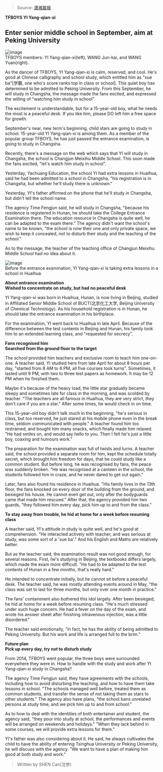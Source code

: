 > Source: [潇湘晨报](http://www.xxcb.cn/depth/jiaodu/2015-08-26/9009582.html)

**TFBOYS YI Yang-qian-xi**
## Enter senior middle school in September, aim at Peking University

![image](http://f2.xxcb.cn/depth/jiaodu/2015-08-26/73ca5009679f7b132b499cc33671f43d.jpg)  
TFBOYS members: YI Yang-qian-xi(left), WANG Jun-kai, and WANG Yuan(right).

As the dancer of TFBOYS, YI Yang-qian-xi is calm, reserved, and cool. He's good at Chinese calligraphy and school study, which entitled him as "xue ba"[学霸, one who's score ranks top in class or school].
This quiet boy has determined to be admitted to Peking University.
From this September, he will study in Changsha, the message made the fans excited, and expressed the willing of "watching him study in school".

The excitement is understandable, but for a 15-year-old boy, what he needs the most is a peaceful desk.
If you like him, please DO left him a free space for growth.

September's near, new term's beginning, child stars are going to study in school.
15-year-old YI Yang-qian-xi is among them.
As a member of the popular group TFBOYS, he has just passed the entrance examination, is going to study in Changsha.

Recently, there's a message on the web which says that YI will study in Changsha, the school is Changjun Meixihu Middle School.
This soon made the fans excited, "let's watch him study in school".

Yesterday, Yachuang Education, the school YI had extra lessons in Huaihua, said he had been admitted to a school in Changsha, "his registration is in Changsha, but whether he'll study there is unknown."

Yesterday, YI's father affirmed on the phone that he'll study in Changsha, but didn't tell the school name.

The agency Time Fengjun said, he will study in Changsha, "because his residence is registered in Hunan, he should take the College Entrance Examination there.
The education resource in Changsha is quite well, he can be adapted to the exam there."
The agency didn't want the school's name to be known, "the school is now their one and only private space, we wish to keep it concealed, not to disturb their study and the teaching of the school."

As to the message, the teacher of the teaching office of Changjun Meixihu Middle School had no idea about it.

![image](http://f2.xxcb.cn/depth/jiaodu/2015-08-26/dab7e8c90bb971a948c7cb616d3c3a65.jpg)  
Before the entrance examination, YI Yang-qian-xi is taking extra lessons in a school in Huaihua.

**About entrance examination**  
**Wished to concentrate on study, but had no peaceful desk**

YI Yang-qian-xi was born in Huaihua, Hunan, is now living in Beijing, studied in Affiliated Senior Middle School of BUCT(北京化工大学, Beijing University of Chemical Technology).
As his household registration is in Hunan, he should take the entrance examination in his birthplace.

For the examination, YI went back to Huaihua in late April.
Because of the difference between the test contents in Beijing and Hunan, his family took him to an extended learning class, and "requested for secrecy".

**Fans recognised him**  
**Searched from the ground floor to the target**

The school provided him teachers and exclusive room to teach him one-on-one.
A teacher said, YI studied here from late April for about 8 hours per day, "started from 8 AM to 6 PM, all five courses took turns".
Sometimes, it lasted until 9 PM, with two to three test papers as homework.
It may be 12 PM when he finished them.

Maybe it's because of the heavy load, the little star gradually became sleepy and sometimes late for class in the morning, and was scolded by teacher.
"The teachers are all famous in Huaihua, they are very strict, they don't care if you are a star."
After some times, he would check in on time.

This 15-year-old boy didn't talk much in the beginning, "he's serious in class, but too reserved, he just stared at his mobile phone even in the break time, seldom communicated with people."
A teacher found him too restrained, and bought him many snacks, which finally made him relaxed.
"He had smiles on, and would say hello to you.
Then I felt he's just a little boy, coaxing and humours work."

The preparation for the examination was full of twists and turns.
A teacher said, the school provided a separate room for him, kept the schedule totally secret, which brought him freedom for days, that he could study like a common student.
But before long, he was recognised by fans, the peace was suddenly broken.
"He was recognised at a canteen in the school, the students followed him in craze, and he never dared to get out again."

Later, fans also found his residence in Huaihua.
"His family lives in the 13th floor, the fans knocked on every door of the building from the ground, and besieged his house.
He cannot even get out, only after the bodyguards came that made him rescued."
After that, the agency provided him two guards, "they followed him every day, pick him up to and from the class."

**To stay away from trouble, he hid at home for a week before resuming class**

A teacher said, YI's attitude in study is quite well, and he's good at comprehension.
"He interacted actively with teacher, and was serious at study, was some sort of a 'xue ba'."
And his English and Maths are relatively better.

But as the teacher said, the examination result was not good enough, for several reasons.
First, he's studying in Beijing, the textbooks differs largely, which made the exam more difficult.
"He had to be adapted to the test contents of Hunan in a few months, that's really hard."

He intended to concentrate initially, but he cannot sit before a peaceful desk.
The teacher said, he was mostly attending events around in May, "the class was set to last for three months, but only over one month in practice."

The fans' containment also bothered this idol largely.
After been besieged, he hid at home for a week before resuming class.
"He's much stressed under such huge concern. He had a fever on the day of the exam, and wrote his answer sheet after finishing intravenous injection, was a little disordered."

The teacher said emotionally, "in fact, he has the ability of being admitted to Peking University. But his work and life is arranged full to the brim."

**Future plan**  
**Pick up every day, try not to disturb study**

From 2014, TFBOYS went popular, the three boys were surrounded everywhere they were in.
How to handle with the study and work after YI Yang-qian-xi study in Changsha?

The agency Time Fengjun said, they have agreements with the schools, including how to avoid disturbing the teaching, and how to have them take lessons in school.
"The schools managed well before, treated them as common students, and transfer the sense of not taking them as stars to other students."
The agency also have plans, "the school bans unrelated persons at study time, and we pick him up to and from school."

As to how to deal with the identities of both entertainer and student, the agency said, "they pour into study at school, the performances and events will be arranged on weekends and holidays."
"When they lack behind in some courses, we will provide extra lessons for them."

YI's father was also considering about it.
He said, he always cultivates the child to have the ability of entering Tsinghua University or Peking University, he will discuss with the agency.
"We want to have a plan of making him good at both study and work."

> Written by SHEN Can(沈参)
